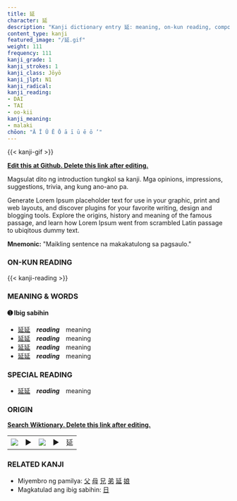 ```yaml
---
title: 延
character: 延
description: "Kanji dictionary entry 延: meaning, on-kun reading, compounds, origin, related kanji"
content_type: kanji
featured_image: "/延.gif"
weight: 111
frequency: 111
kanji_grade: 1
kanji_strokes: 1
kanji_class: Jōyō
kanji_jlpt: N1
kanji_radical: 
kanji_reading: 
- DAI
- TAI
- oo-kii
kanji_meaning:
- malaki
chōon: "Ā Ī Ū Ē Ō ā ī ū ē ō ’"
---
```

[//]: # (Don't edit the line below. Kanji animated GIF code is automatically generated.)
{{< kanji-gif >}}

[//]: # (Edit below this line.)

**[Edit this at Github. Delete this link after editing.](https://github.com/tim0g/tim/tree/main/content/kanji/延/index.md)**

Magsulat dito ng introduction tungkol sa kanji. Mga opinions, impressions, suggestions, trivia, ang kung ano-ano pa.

Generate Lorem Ipsum placeholder text for use in your graphic, print and web layouts, and discover plugins for your favorite writing, design and blogging tools. Explore the origins, history and meaning of the famous passage, and learn how Lorem Ipsum went from scrambled Latin passage to ubiqitous dummy text.
 
**Mnemonic:** "Maikling sentence na makakatulong sa pagsaulo."

### ON-KUN READING

[//]: # (Don't edit the line below. ON-KUN READING code is automatically generated.)
{{< kanji-reading >}}

### MEANING & WORDS

#### ➊ **Ibig sabihin**
  - [延](../延)[延](../延)　***reading***　meaning
  - [延](../延)[延](../延)　***reading***　meaning
  - [延](../延)[延](../延)　***reading***　meaning
  - [延](../延)[延](../延)　***reading***　meaning

### SPECIAL READING
  - [延](../延)[延](../延)　***reading***　meaning

### ORIGIN

**[Search Wiktionary. Delete this link after editing.](https://wiktionary.org/wiki/延)**
<table class="kanji-table"><tr><td>
<img src="60px-延-bronze.svg.png">
</td><td>▶</td><td>
<img src="60px-延-oracle.svg.png">
</td><td>▶</td>
<td class="kanji-origin">延</td>
</tr></table>

### RELATED KANJI
- Miyembro ng pamilya: [父](../父) [母](../母) [兄](../兄) [弟](../弟) [延](../延) [娘](../娘)
- Magkatulad ang ibig sabihin: [日](../日)
